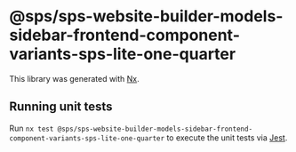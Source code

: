 # @sps/sps-website-builder-models-sidebar-frontend-component-variants-sps-lite-one-quarter

This library was generated with [Nx](https://nx.dev).

## Running unit tests

Run `nx test @sps/sps-website-builder-models-sidebar-frontend-component-variants-sps-lite-one-quarter` to execute the unit tests via [Jest](https://jestjs.io).
